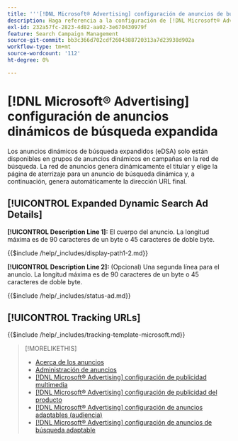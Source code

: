 ```yaml
---
title: '''[!DNL Microsoft® Advertising] configuración de anuncios de búsqueda dinámica expandida'
description: Haga referencia a la configuración de [!DNL Microsoft® Advertising] anuncios dinámicos de búsqueda expandidos.
exl-id: 232a57fc-2823-4d82-aa02-3e670430979f
feature: Search Campaign Management
source-git-commit: bb3c366d702cdf2604388720313a7d23938d902a
workflow-type: tm+mt
source-wordcount: '112'
ht-degree: 0%

---
```


# [!DNL Microsoft® Advertising] configuración de anuncios dinámicos de búsqueda expandida

Los anuncios dinámicos de búsqueda expandidos (eDSA) solo están disponibles en grupos de anuncios dinámicos en campañas en la red de búsqueda. La red de anuncios genera dinámicamente el titular y elige la página de aterrizaje para un anuncio de búsqueda dinámica y, a continuación, genera automáticamente la dirección URL final.

## [!UICONTROL Expanded Dynamic Search Ad Details]

**[!UICONTROL Description Line 1]:** El cuerpo del anuncio. La longitud máxima es de 90 caracteres de un byte o 45 caracteres de doble byte.

<!-- **[!UICONTROL Display Path 1]**, **[!UICONTROL Display Path 2]:** -->

{{$include /help/_includes/display-path1-2.md}}

**[!UICONTROL Description Line 2]:** (Opcional) Una segunda línea para el anuncio. La longitud máxima es de 90 caracteres de un byte o 45 caracteres de doble byte.

<!-- **[!UICONTROL Status]:** -->

{{$include /help/_includes/status-ad.md}}

## [!UICONTROL Tracking URLs]

<!-- **[!UICONTROL Tracking Template URl]:** -->

{{$include /help/_includes/tracking-template-microsoft.md}}

>[!MORELIKETHIS]
>
>* [Acerca de los anuncios](ad-about.md)
>* [Administración de anuncios](ad-manage.md)
>* [[!DNL Microsoft® Advertising] configuración de publicidad multimedia](ad-settings-microsoft-multimedia.md)
>* [[!DNL Microsoft® Advertising] configuración de publicidad del producto](ad-settings-microsoft-product.md)
>* [[!DNL Microsoft® Advertising] configuración de anuncios adaptables (audiencia)](ad-settings-microsoft-responsive.md)
>* [[!DNL Microsoft® Advertising] configuración de anuncios de búsqueda adaptable](ad-settings-microsoft-rsa.md)
